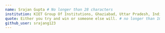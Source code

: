 ```yaml
---
name: Srajan Gupta # No longer than 28 characters
institution: KIET Group Of Institutions, Ghaziabad, Uttar Pradesh, India 🚩 # no longer than 58 characters
quote: Either you try and win or someone else will. # no longer than 100 characters, avoid using quotes(") to guarantee the format remains the same.
github_user: srajang123
---
```

